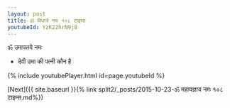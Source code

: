 ```yaml
---
layout: post
title: ॐ विधात्रे नमः १०८ टाइम्स
youtubeId: YzK22hrN9j8
---
```

 
 
 ॐ उमापतये नमः  
 
 -  देवी उमा की पत्नी कौन है 
 
  
 
  
 
 
 
 
 
 


{% include youtubePlayer.html id=page.youtubeId %}
 
[Next]({{ site.baseurl }}{% link  split2/_posts/2015-10-23-ॐ महायज्ञाय नमः १०८ टाइम्स.md%})
 
